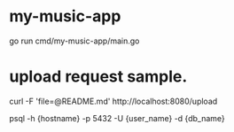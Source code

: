 # my-music-app

go run cmd/my-music-app/main.go

# upload request sample.
curl -F 'file=@README.md' http://localhost:8080/upload

psql -h {hostname} -p 5432 -U {user_name} -d {db_name}
